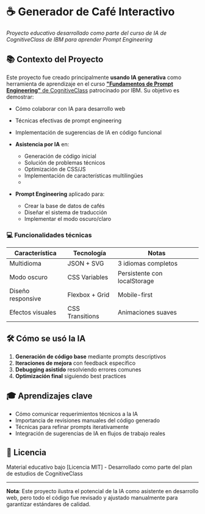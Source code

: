 # ☕ Generador de Café Interactivo 

*Proyecto educativo desarrollado como parte del curso de IA de CognitiveClass de IBM para aprender Prompt Engineering*


## 📚 Contexto del Proyecto
Este proyecto fue creado principalmente **usando IA generativa** como herramienta de aprendizaje en el curso [**"Fundamentos de Prompt Engineering"** de CognitiveClass](https://cognitiveclass.ai) patrocinado por IBM. Su objetivo es demostrar:

- Cómo colaborar con IA para desarrollo web
- Técnicas efectivas de prompt engineering
- Implementación de sugerencias de IA en código funcional


- **Asistencia por IA** en: 
  - Generación de código inicial
  - Solución de problemas técnicos
  - Optimización de CSS/JS
  - Implementación de características multilingües
  - 
- **Prompt Engineering** aplicado para:
  - Crear la base de datos de cafés
  - Diseñar el sistema de traducción
  - Implementar el modo oscuro/claro

### 💻 Funcionalidades técnicas
| Característica       | Tecnología       | Notas                     |
|----------------------|------------------|---------------------------|
| Multidioma           | JSON + SVG       | 3 idiomas completos       |
| Modo oscuro          | CSS Variables    | Persistente con localStorage |
| Diseño responsive    | Flexbox + Grid   | Mobile-first              |
| Efectos visuales     | CSS Transitions  | Animaciones suaves        |

## 🛠️ Cómo se usó la IA
1. **Generación de código base** mediante prompts descriptivos
2. **Iteraciones de mejora** con feedback específico
3. **Debugging asistido** resolviendo errores comunes
4. **Optimización final** siguiendo best practices

## 🎓 Aprendizajes clave
- Cómo comunicar requerimientos técnicos a la IA
- Importancia de revisiones manuales del código generado
- Técnicas para refinar prompts iterativamente
- Integración de sugerencias de IA en flujos de trabajo reales

## 📄 Licencia
Material educativo bajo [Licencia MIT] - Desarrollado como parte del plan de estudios de CognitiveClass

---

**Nota**: Este proyecto ilustra el potencial de la IA como asistente en desarrollo web, pero todo el código fue revisado y ajustado manualmente para garantizar estándares de calidad.
